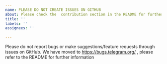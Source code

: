 ```yaml
---
name: PLEASE DO NOT CREATE ISSUES ON GITHUB
about: Please check the  contribution section in the README for further details 
title: ''
labels: ''
assignees: ''

---
```

Please do not report bugs or make suggestions/feature requests through issues on GitHub. We have moved to https://bugs.telegram.org/ , please refer to the README for further information
